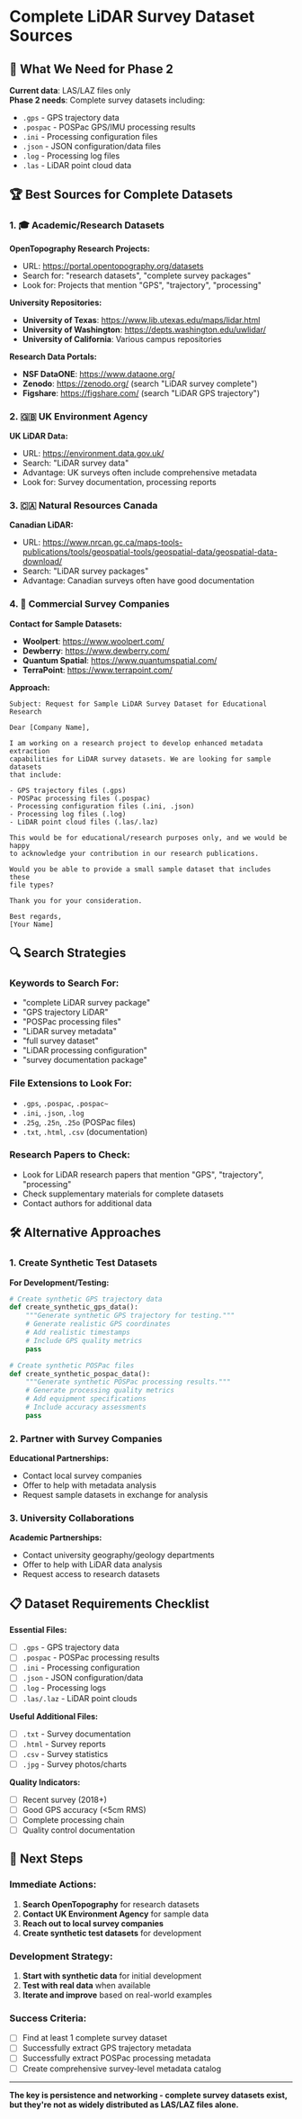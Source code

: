 # Complete LiDAR Survey Dataset Sources

## 🎯 What We Need for Phase 2

**Current data**: LAS/LAZ files only  
**Phase 2 needs**: Complete survey datasets including:
- `.gps` - GPS trajectory data
- `.pospac` - POSPac GPS/IMU processing results
- `.ini` - Processing configuration files
- `.json` - JSON configuration/data files
- `.log` - Processing log files
- `.las` - LiDAR point cloud data

## 🏆 Best Sources for Complete Datasets

### **1. 🎓 Academic/Research Datasets**

**OpenTopography Research Projects:**
- URL: https://portal.opentopography.org/datasets
- Search for: "research datasets", "complete survey packages"
- Look for: Projects that mention "GPS", "trajectory", "processing"

**University Repositories:**
- **University of Texas**: https://www.lib.utexas.edu/maps/lidar.html
- **University of Washington**: https://depts.washington.edu/uwlidar/
- **University of California**: Various campus repositories

**Research Data Portals:**
- **NSF DataONE**: https://www.dataone.org/
- **Zenodo**: https://zenodo.org/ (search "LiDAR survey complete")
- **Figshare**: https://figshare.com/ (search "LiDAR GPS trajectory")

### **2. 🇬🇧 UK Environment Agency**

**UK LiDAR Data:**
- URL: https://environment.data.gov.uk/
- Search: "LiDAR survey data"
- Advantage: UK surveys often include comprehensive metadata
- Look for: Survey documentation, processing reports

### **3. 🇨🇦 Natural Resources Canada**

**Canadian LiDAR:**
- URL: https://www.nrcan.gc.ca/maps-tools-publications/tools/geospatial-tools/geospatial-data/geospatial-data-download/
- Search: "LiDAR survey packages"
- Advantage: Canadian surveys often have good documentation

### **4. 🏢 Commercial Survey Companies**

**Contact for Sample Datasets:**
- **Woolpert**: https://www.woolpert.com/
- **Dewberry**: https://www.dewberry.com/
- **Quantum Spatial**: https://www.quantumspatial.com/
- **TerraPoint**: https://www.terrapoint.com/

**Approach:**
```
Subject: Request for Sample LiDAR Survey Dataset for Educational Research

Dear [Company Name],

I am working on a research project to develop enhanced metadata extraction 
capabilities for LiDAR survey datasets. We are looking for sample datasets 
that include:

- GPS trajectory files (.gps)
- POSPac processing files (.pospac)
- Processing configuration files (.ini, .json)
- Processing log files (.log)
- LiDAR point cloud files (.las/.laz)

This would be for educational/research purposes only, and we would be happy 
to acknowledge your contribution in our research publications.

Would you be able to provide a small sample dataset that includes these 
file types?

Thank you for your consideration.

Best regards,
[Your Name]
```

## 🔍 Search Strategies

### **Keywords to Search For:**
- "complete LiDAR survey package"
- "GPS trajectory LiDAR"
- "POSPac processing files"
- "LiDAR survey metadata"
- "full survey dataset"
- "LiDAR processing configuration"
- "survey documentation package"

### **File Extensions to Look For:**
- `.gps`, `.pospac`, `.pospac~`
- `.ini`, `.json`, `.log`
- `.25g`, `.25n`, `.25o` (POSPac files)
- `.txt`, `.html`, `.csv` (documentation)

### **Research Papers to Check:**
- Look for LiDAR research papers that mention "GPS", "trajectory", "processing"
- Check supplementary materials for complete datasets
- Contact authors for additional data

## 🛠️ Alternative Approaches

### **1. Create Synthetic Test Datasets**

**For Development/Testing:**
```python
# Create synthetic GPS trajectory data
def create_synthetic_gps_data():
    """Generate synthetic GPS trajectory for testing."""
    # Generate realistic GPS coordinates
    # Add realistic timestamps
    # Include GPS quality metrics
    pass

# Create synthetic POSPac files
def create_synthetic_pospac_data():
    """Generate synthetic POSPac processing results."""
    # Generate processing quality metrics
    # Add equipment specifications
    # Include accuracy assessments
    pass
```

### **2. Partner with Survey Companies**

**Educational Partnerships:**
- Contact local survey companies
- Offer to help with metadata analysis
- Request sample datasets in exchange for analysis

### **3. University Collaborations**

**Academic Partnerships:**
- Contact university geography/geology departments
- Offer to help with LiDAR data analysis
- Request access to research datasets

## 📋 Dataset Requirements Checklist

**Essential Files:**
- [ ] `.gps` - GPS trajectory data
- [ ] `.pospac` - POSPac processing results
- [ ] `.ini` - Processing configuration
- [ ] `.json` - JSON configuration/data
- [ ] `.log` - Processing logs
- [ ] `.las/.laz` - LiDAR point clouds

**Useful Additional Files:**
- [ ] `.txt` - Survey documentation
- [ ] `.html` - Survey reports
- [ ] `.csv` - Survey statistics
- [ ] `.jpg` - Survey photos/charts

**Quality Indicators:**
- [ ] Recent survey (2018+)
- [ ] Good GPS accuracy (<5cm RMS)
- [ ] Complete processing chain
- [ ] Quality control documentation

## 🚀 Next Steps

### **Immediate Actions:**
1. **Search OpenTopography** for research datasets
2. **Contact UK Environment Agency** for sample data
3. **Reach out to local survey companies**
4. **Create synthetic test datasets** for development

### **Development Strategy:**
1. **Start with synthetic data** for initial development
2. **Test with real data** when available
3. **Iterate and improve** based on real-world examples

### **Success Criteria:**
- [ ] Find at least 1 complete survey dataset
- [ ] Successfully extract GPS trajectory metadata
- [ ] Successfully extract POSPac processing metadata
- [ ] Create comprehensive survey-level metadata catalog

---

**The key is persistence and networking - complete survey datasets exist, but they're not as widely distributed as LAS/LAZ files alone.**
